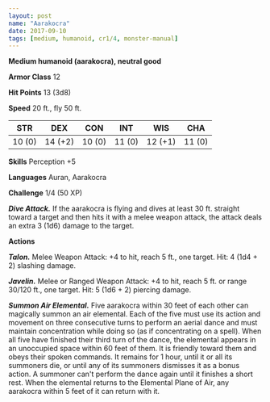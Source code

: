 ```yaml
---
layout: post
name: "Aarakocra"
date: 2017-09-10
tags: [medium, humanoid, cr1/4, monster-manual]
---
```


**Medium humanoid (aarakocra), neutral good**

**Armor Class** 12

**Hit Points** 13 (3d8)

**Speed** 20 ft., fly 50 ft.

|   STR   |   DEX   |   CON   |   INT   |   WIS   |   CHA   |
|:-----:|:-----:|:-----:|:-----:|:-----:|:-----:|
| 10 (0) | 14 (+2) | 10 (0) | 11 (0) | 12 (+1) | 11 (0) |

**Skills** Perception +5

**Languages** Auran, Aarakocra

**Challenge** 1/4 (50 XP)

***Dive Attack.*** If the aarakocra is flying and dives at least 30 ft. straight toward a target and then hits it with a melee weapon attack, the attack deals an extra 3 (1d6) damage to the target.

**Actions**

***Talon.*** Melee Weapon Attack: +4 to hit, reach 5 ft., one target. Hit: 4 (1d4 + 2) slashing damage.

***Javelin.*** Melee or Ranged Weapon Attack: +4 to hit, reach 5 ft. or range 30/120 ft., one target. Hit: 5 (1d6 + 2) piercing damage.

***Summon Air Elemental.*** Five aarakocra within 30 feet of each other can magically summon an air elemental. Each of the five must use its action and movement on three consecutive turns to perform an aerial dance and must maintain concentration while doing so (as if concentrating on a spell). When all five have finished their third turn of the dance, the elemental appears in an unoccupied space within 60 feet of them. It is friendly toward them and obeys their spoken commands. It remains for 1 hour, until it or all its summoners die, or until any of its summoners dismisses it as a bonus action. A summoner can't perform the dance again until it finishes a short rest. When the elemental returns to the Elemental Plane of Air, any aarakocra within 5 feet of it can return with it.

